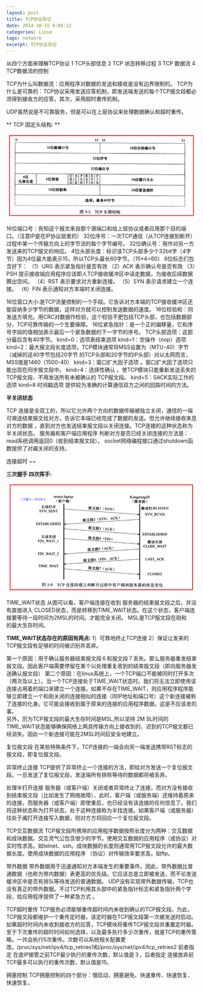 ```yaml
---
layout: post
title: TCP协议杂记
date: 2014-10-15 9:08:12
categories: Linux
tags: network 
excerpt: TCP协议杂记
---
```



从四个方面来理解TCP协议
1 TCP头部信息
2 TCP 状态转移过程
3 TCP 数据流
4 TCP数据流的控制

TCP为什么叫数据流：应用程序对数据的发送和接收是没有边界限制的。
TCP为什么是可靠的：TCP协议采用发送应答机制，即发送端发送的每个TCP报文段都必须得到接收方的应答，其次，采用超时重传机制。

UDP虽然说是不可靠服务，但是可以在上层协议来处理数据确认和超时重传。

** TCP 固定头结构: **

![](/assets/network/tcp-base-1.png)  

16位端口号：告知这个报文来自那个源端口和给上层协议或者应用那个目的端口。（注意IP是在IP协议层里的）
32位序号：一次TCP通信（从TCP连接到断开）过程中某一个传输方向上的字节流的每个字节编号。
32位确认号：用作对另一方发送来的TCP报文的响应。
4位头部长度：标识该TCP头部多少个32bit字（4字节）因为4位最大能表示15，所以TCP头最长60字节。（15*4=60）
6位标志们包含好下：
（1）URG 表示紧急指针是否有效
（2）ACK 表示确认号是否有效
（3）PSH 提示接收端应用程序应该即人TCP接收缓冲区中读走数据，为接收后续数据腾出空间。
（4）RST 表示要求对方重新连接。
（5）SYN 表示请求建立一个连接。
（6）FIN 表示通知对方本端村关闭连接。

16位窗口大小:是TCP流量控制的一个手段。它告诉对方本端的TCP接收缓冲区还能容纳多少字节的数据，这样对方就可以控制发送数据的速度。
16位校验和：同发送方填充。用CRC对数据作检验，这个校验不肥包括TCP头部，也包括数据部分，TCP可靠传输的一个生要保障。
16位紧急指针：是一个正的偏移量，它和序号字段的值相加表示最后一个紧急数据的下一字节的序号。
TCP头部选项：这部分最后含有40字节。
kind=0：选项表结束选项
kind=1：空操作（nop）选项
kind=2：最大报文段长度选项，TCP模块通常将MSS设置为（MTU-40）字节（减掉的这40字节包括20字节 的TCP头部和20字节的IP头部）对以太网而言，MSS值是1460（1500-40）
kind=3：窗口扩大因子选项 。窗口扩大因了选项只能出现在同步报文段中。
kind=4：选择性确认 。使TCP模块只能重新发送丢失的TCP报文段、不用发送所有未被确认的 TCP报文段。
kind=5：SACK实际工作的选项
kind=8    时间戳选项 提供较为准确的计算通信双方之间的回路时间的方法。


**半关闭状态**

TCP 连接是全双工的，所以它允许两个方向的数据传输被独立关闭，通信的一端可艰送结束报文给对方，告诉它本端已经完成了数据的发送。但允许继续接收来息对方的数据 ，直到对方也发送结束报文段以关闭连接。TCP连接的这种状态称为半关闭状态。
服务器和客户端应用程序 判断对方是否已经关闭连接的方法是：read系统调用返回0（收到结束报文段）。
socket网络编程接口通过shutdown函数提供了对阗关闭的支持。

连接超时 ~~

**三次握手 四次挥手:**

![](/assets/network/tcp-base-2.png)  

TIME_WAIT状态
从图可以看，客户端连接在收到 服务器的结束报文段之后，并没有直接进入 CLOSED状态，而是转移到TIME_WAIT状态。在这个状态，客户端连接要等待一段时间为2MSL的时间。才能完全关闭。
MSL是TCP报文段在刚和　的最大生存时间。

**TIME_WAIT状态存在的原因有两点:** 
1）可靠地终止TCP连接
2）保证让发来的TCP报文段有足够的时间被识别并丢弃。

第一个原因：用于确认服务器结束报文段６和报文段７丢失。那么服务器重发结束报文段。因此客户端需要停留在某个以处理重复收到的结束报文段（即向服务器发送确认报文段）
第二个原因：在linux系统上，一个TCP端口不能被同时打开多次（两次及以上）。当一个TCP连接处于TIME_WAIT状态时。我们将无法立即使用该连接占用着的端口来建立一个连接。如果不存在TIME_WAIT，则应用程序程序能够立即建立一个和刚关闭的连接相似的连接（同IP地址和端口号）这个新连接被称了连接的化身。它可能会接收到属于原来的连接的应用程序数据。这是不应该发的事。    
另外，历为TCP报文段的最大生存时间是MSL,所以坚持 2M  SL时间的TIME_WAIT状态能够确保网络上两具传输方向上接收到的、迟到的TCP报文都已经消失。因此一个新连接可能在2MSL时间后安全地建立。

复位报文段
在某些特殊条件下，TCP连接的一端会向另一端发送携带RST标志的报文段，即复位报文段。

异常终止连接
TCP提供了异常终止一个连接的方法，即给对方发送一个复位报文段。一旦发送了复位报文段，发送端所有排除等待的数据都将被丢弃。

处理半打开连接
服务器（或客户端）关闭或者异常终止了连接，而对方没有接收到结束报文段（比如发生了网络故障），此时，客户端（或服务端）还维持着原来的连接，而服务器（或客户端）即使重启，也已经没有该连接的任何信息了。我们将这种状态称为打开状态，处于这种连接称为半找连接。如果客户端（或服务器）往处于阗打开连接写入数据，则对方方将回应一个复位报文段。

TCP交互数据流
TCP报文段所携带的应用程序数据按照长度分为两种：交互数据和成块数据。交互灵气公包含很少的字节。使用交互数据的应用程序（或协议）对实时性求高。如telnet、ssh。成块数据的长度则通常用TCP报文段允许的最大数据长度。使用成块数据的应用程序 （协议）对传输效率要求高，如ftp。

带外数据
带外数据用于迅速通知对方本端发生的重要事件。因此，带外数据比普通数据（也称为带内数据）表更高的优先级。它应该总是立即被发送，而不论发送缓冲区中是否有排队等待发送的普通数据。
UDP没有实现带外数据传输，TCP也没有真正的带外数据。不过TCP利用其头部中的紧急指针标志和紧急指针两个字段，给应用程序提供了一种紧急方式 。 

TCP超时重传
TCP服务必须能够重传超时间内未收到确认的TCP报文段。为此， TCP报文段都维护一个重传定时器，该定时器在TCP报文段第一次被发送时启动。如果超时时间内未收到接收方的应答，TCP模块将重传TCP报文段并重置定时器。至于下次重传的超时时间如何选择，以及最多执行多少次重传，就是TCP的重传策略。一共会执行5次重传。次数可以系统相关配置更改。/proc/sys/net/ipv4/tcp_retries1和/proc/sys/net/ipv4/tcp_retries2 前者指定 在底IP接管之前TCP最少执行的重传次数，默认值是３，后者指定 连接放弃前TCP最多可以执行的重传次数，默认值是15。

拥塞控制
TCP拥塞控制的四个部分：慢启动、拥塞避免、快速重传、快速恢复、快速恢复。



